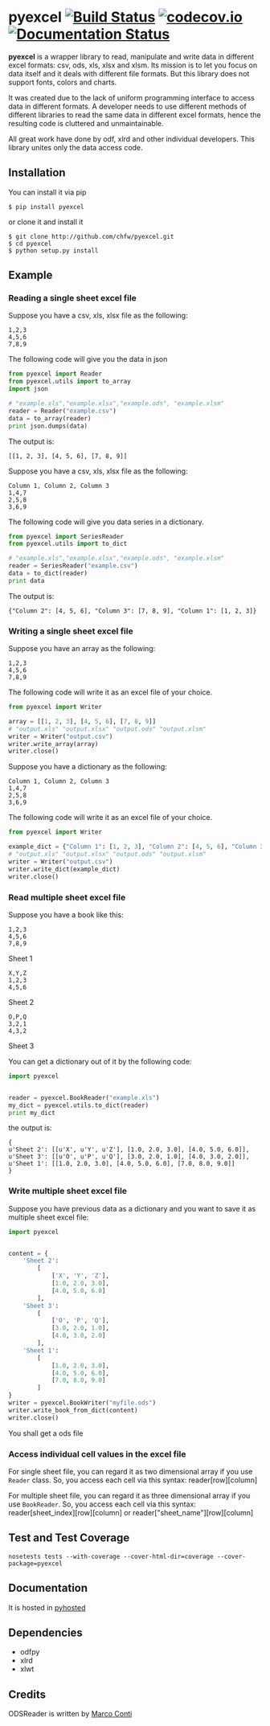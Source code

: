 # pyexcel [![Build Status](https://api.travis-ci.org/chfw/pyexcel.png)](http://travis-ci.org/chfw/pyexcel) [![codecov.io](https://codecov.io/github/chfw/pyexcel/coverage.png)](https://codecov.io/github/chfw/pyexcel) [![Documentation Status](https://readthedocs.org/projects/pyexcel/badge/?version=latest)](https://readthedocs.org/projects/pyexcel/?badge=latest)

**pyexcel** is a wrapper library to read, manipulate and write data in different excel formats: csv, ods, xls, xlsx and xlsm. Its mission is to let you focus on data itself and it deals with different file formats. But this library does not support fonts, colors and charts.

It was created due to the lack of uniform programming interface to access data in different formats. A developer needs to use different methods of different libraries to read the same data in different excel formats, hence the resulting code is cluttered and unmaintainable.

All great work have done by odf, xlrd and other individual developers. This library unites only the data access code.

## Installation

You can install it via pip

```
$ pip install pyexcel
```

or clone it and install it

```
$ git clone http://github.com/chfw/pyexcel.git
$ cd pyexcel
$ python setup.py install
```


## Example

### Reading a single sheet excel file
Suppose you have a csv, xls, xlsx file as the following:

```
1,2,3
4,5,6
7,8,9
```

The following code will give you the data in json

```python
from pyexcel import Reader
from pyexcel.utils import to_array
import json

# "example.xls","example.xlsx","example.ods", "example.xlsm"
reader = Reader("example.csv")
data = to_array(reader)
print json.dumps(data)
```

The output is:

```
[[1, 2, 3], [4, 5, 6], [7, 8, 9]]
```

Suppose you have a csv, xls, xlsx file as the following:

```
Column 1, Column 2, Column 3
1,4,7
2,5,8
3,6,9
```

The following code will give you data series in a dictionary.

```python
from pyexcel import SeriesReader
from pyexcel.utils import to_dict

# "example.xls","example.xlsx","example.ods", "example.xlsm"
reader = SeriesReader("example.csv")
data = to_dict(reader)
print data
```

The output is:

```
{"Column 2": [4, 5, 6], "Column 3": [7, 8, 9], "Column 1": [1, 2, 3]}
```

### Writing a single sheet excel file

Suppose you have an array as the following:

```
1,2,3
4,5,6
7,8,9
```

The following code will write it as an excel file of your choice.

```python
from pyexcel import Writer

array = [[1, 2, 3], [4, 5, 6], [7, 8, 9]]
# "output.xls" "output.xlsx" "output.ods" "output.xlsm"
writer = Writer("output.csv")
writer.write_array(array)
writer.close()
```

Suppose you have a dictionary as the following:

```
Column 1, Column 2, Column 3
1,4,7
2,5,8
3,6,9
```

The following code will write it as an excel file of your choice.

```python
from pyexcel import Writer

example_dict = {"Column 1": [1, 2, 3], "Column 2": [4, 5, 6], "Column 3": [7, 8, 9]}
# "output.xls" "output.xlsx" "output.ods" "output.xlsm"
writer = Writer("output.csv")
writer.write_dict(example_dict)
writer.close()
```

### Read multiple sheet excel file

Suppose you have a book like this:

```
1,2,3
4,5,6
7,8,9
```
Sheet 1

```
X,Y,Z
1,2,3
4,5,6
```

Sheet 2

```
O,P,Q
3,2,1
4,3,2
```

Sheet 3

You can get a dictionary out of it by the following code:

```python
import pyexcel


reader = pyexcel.BookReader("example.xls")
my_dict = pyexcel.utils.to_dict(reader)
print my_dict
```

the output is:

```
{
u'Sheet 2': [[u'X', u'Y', u'Z'], [1.0, 2.0, 3.0], [4.0, 5.0, 6.0]], 
u'Sheet 3': [[u'O', u'P', u'Q'], [3.0, 2.0, 1.0], [4.0, 3.0, 2.0]], 
u'Sheet 1': [[1.0, 2.0, 3.0], [4.0, 5.0, 6.0], [7.0, 8.0, 9.0]]
}
```

### Write multiple sheet excel file

Suppose you have previous data as a dictionary and you want to save it as multiple sheet excel file:

```python
import pyexcel


content = {
    'Sheet 2': 
        [
            ['X', 'Y', 'Z'], 
            [1.0, 2.0, 3.0], 
            [4.0, 5.0, 6.0]
        ], 
    'Sheet 3': 
        [
            ['O', 'P', 'Q'], 
            [3.0, 2.0, 1.0], 
            [4.0, 3.0, 2.0]
        ], 
    'Sheet 1': 
        [
            [1.0, 2.0, 3.0], 
            [4.0, 5.0, 6.0], 
            [7.0, 8.0, 9.0]
        ]
}
writer = pyexcel.BookWriter("myfile.ods")
writer.write_book_from_dict(content)
writer.close()
```

You shall get a ods file 

### Access individual cell values in the excel file

For single sheet file, you can regard it as two dimensional array if you use `Reader` class. So, you access each cell via this syntax: reader[row][column]

For multiple sheet file, you can regard it as three dimensional array if you use `BookReader`. So, you access each cell via this syntax: reader[sheet_index][row][column] or reader["sheet_name"][row][column]

## Test and Test Coverage

```
nosetests tests --with-coverage --cover-html-dir=coverage --cover-package=pyexcel
```

## Documentation

It is hosted in [pyhosted](https://pythonhosted.org/pyexcel/)

## Dependencies

* odfpy
* xlrd
* xlwt

## Credits

ODSReader is written by [Marco Conti](https://github.com/marcoconti83/read-ods-with-odfpy)